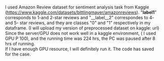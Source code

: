 I used Amazon Review dataset for sentiment analysis task from Kaggle (https://www.kaggle.com/datasets/bittlingmayer/amazonreviews).
"__label1__" corresponds to 1-and 2-star reviews and "__label__2" correspondes to 4- and 5- star reviews, and they are classes "0" and "1" respectively in my dataframe.
(I will upload my version of preprocessed dataset on kaggle: url) <br>
Since the server/GPU does not work well in a kaggle environment, ( I used GPU P 100), and the running time was 224 hrs, the PC was paused after 8 hrs of running. <br>
If I have enough GPU resource, I will definitely run it. The code has saved for the case.
